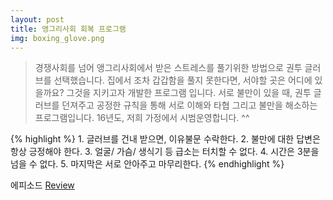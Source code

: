 ```yaml
---
layout: post
title: 앵그리사회 회복 프로그램
img: boxing_glove.png
---
```


<blockquote>
경쟁사회를 넘어 앵그리사회에서 받은 스트레스를 풀기위한 방법으로 권투 글러브를 선택했습니다. 집에서 조차 갑갑함을 풀지 못한다면, 서야할 곳은 어디에 있을까요? 그것을 지키고자 개발한 프로그램 입니다.
서로 불만이 있을 때, 권투 글러브를 던져주고 공정한 규칙을 통해 서로 이해와 타협 그리고 불만을 해소하는 프로그램입니다. 16년도, 저희 가정에서 시범운영합니다. ^^
</blockquote>

<GROUD RULE>
{% highlight %}
1. 글러브를 건내 받으면, 이유불문 수락한다.
2. 불만에 대한 답변은 항상 긍정해야 한다.
3. 얼굴/ 가슴/ 생식기 등 급소는 터치할 수 없다.
4. 시간은 3분을 넘을 수 없다.
5. 마지막은 서로 안아주고 마무리한다.
{% endhighlight %}

에피소드 <a href="http://sjmw1030.blog.me/220585408175"> Review </a>
